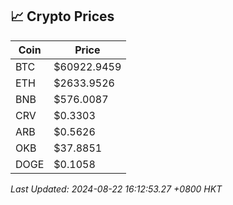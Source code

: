 ## 📈 Crypto Prices

| Coin | Price |
| ---- | ----- |
| BTC | $60922.9459 |
| ETH | $2633.9526 |
| BNB | $576.0087 |
| CRV | $0.3303 |
| ARB | $0.5626 |
| OKB | $37.8851 |
| DOGE | $0.1058 |

_Last Updated: 2024-08-22 16:12:53.27 +0800 HKT_